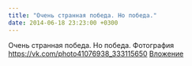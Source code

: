 ```yaml
---
title: "Очень странная победа. Но победа."
date: 2014-06-18 23:23:00 +0300
---
```


Очень странная победа. Но победа.
Фотография
<a class="vk-attach" href="https://vk.com/photo41076938_333115650">https://vk.com/photo41076938_333115650</a>
<a class="vk-attach" href="https://vk.com/photo41076938_333115650">Вложение</a>
